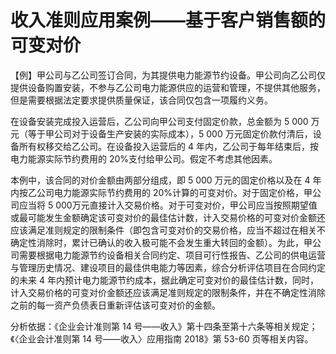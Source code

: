 # 收入准则应用案例——基于客户销售额的可变对价

【例】甲公司与乙公司签订合同，为其提供电力能源节约设备。甲公司向乙公司仅提供设备购置安装，不参与乙公司电力能源供应的运营和管理，不提供其他服务，但是需要根据法定要求提供质量保证，该合同仅包含一项履约义务。

在设备安装完成投入运营后，乙公司向甲公司支付固定价款，总金额为 5 000 万元（等于甲公司对于设备生产安装的实际成本），5 000 万元固定价款付清后，设备所有权移交给乙公司。在设备投入运营后的 4 年内，乙公司于每年结束后，按电力能源实际节约费用的 20%支付给甲公司。假定不考虑其他因素。

本例中，该合同的对价金额由两部分组成，即 5 000 万元的固定价格以及在 4 年内按乙公司电力能源实际节约费用的 20%计算的可变对价。对于固定价格，甲公司应当将 5 000万元直接计入交易价格。对于可变对价，甲公司应当按照期望值或最可能发生金额确定该可变对价的最佳估计数，计入交易价格的可变对价金额还应该满足准则规定的限制条件（即包含可变对价的交易价格，应当不超过在相关不确定性消除时，累计已确认的收入极可能不会发生重大转回的金额）。为此，甲公司需要根据电力能源节约设备相关合同约定、项目可行性报告、乙公司的供电运营与管理历史情况、建设项目的最佳供电能力等因素，综合分析评估项目在合同约定的未来 4 年内预计电力能源节约成本，据此确定可变对价的最佳估计数，同时，计入交易价格的可变对价金额还应该满足准则规定的限制条件，并在不确定性消除之前的每一资产负债表日重新评估该可变对价的金额。

分析依据：《企业会计准则第 14 号——收入》第十四条至第十六条等相关规定；《〈企业会计准则第 14 号——收入〉应用指南 2018》第 53-60 页等相关内容。